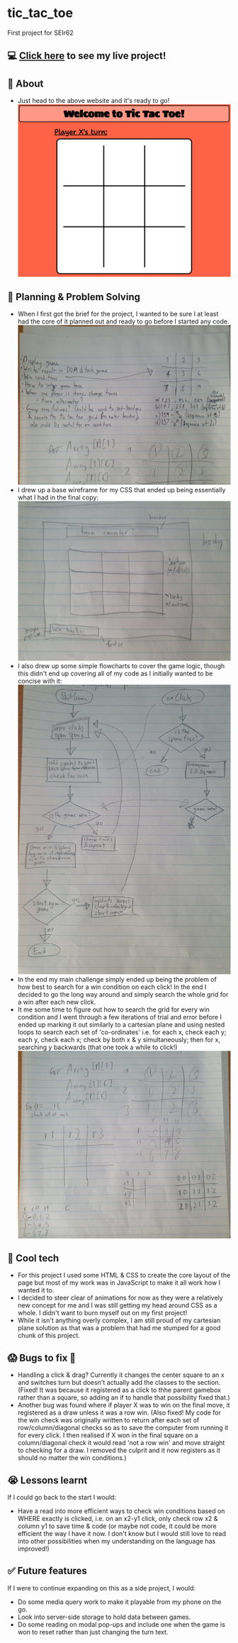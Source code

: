 # tic_tac_toe
First project for SEIr62
## :computer: [Click here](https://kaipeps.github.io/tic_tac_toe/) to see my live project!
## :page_facing_up: About
- Just head to the above website and it's ready to go!
![screenshot](./image_assets/website_screenshot_1.png)
## :pencil: Planning & Problem Solving
- When I first got the brief for the project, I wanted to be sure I at least had the core of it planned out and ready to go before I started any code.
![planning](./image_assets/original_planning.jpg)
- I drew up a base wireframe for my CSS that ended up being essentially what I had in the final copy:
![wireframing](./image_assets/wireframing.jpg)
- I also drew up some simple flowcharts to cover the game logic, though this didn't end up covering all of my code as I initially wanted to be concise with it:
![flowcharting](./image_assets/flowcharting.jpg)
- In the end my main challenge simply ended up being the problem of how best to search for a win condition on each click! In the end I decided to go the long way around and simply search the whole grid for a win after each new click.
- It me some time to figure out how to search the grid for every win condition and I went through a few iterations of trial and error before I ended up marking it out similarly to a cartesian plane and using nested loops to search each set of 'co-ordinates' i.e. for each x, check each y; each y, check each x; check by both x & y simultaneously; then for x, searching y backwards (that one took a while to click!)
![array-trialling](./image_assets/array_trialling.jpg)
## :rocket: Cool tech
- For this project I used some HTML & CSS to create the core layout of the page but most of my work was in JavaScript to make it all work how I wanted it to.
- I decided to steer clear of animations for now as they were a relatively new concept for me and I was still getting my head around CSS as a whole. I didn't want to burn myself out on my first project!
- While it isn't anything overly complex, I am still proud of my cartesian plane solution as that was a problem that had me stumped for a good chunk of this project.
## :scream: Bugs to fix :poop:
- Handling a click & drag? Currently it changes the center square to an x and switches turn but doesn't actually add the classes to the section. (Fixed! It was because it registered as a click to thhe parent gamebox rather than a square, so adding an if to handle that possibility fixed that.)
- Another bug was found where if player X was to win on the final move, it registered as a draw unless it was a row win. (Also fixed! My code for the win check was originally written to return after each set of row/column/diagonal checks so as to save the computer from running it for every click. I then realised if X won in the final square on a column/diagonal check it would read 'not a row win' and move straight to checking for a draw. I removed the culprit and it now registers as it should no matter the win conditions.)
## :sob: Lessons learnt
If I could go back to the start I would:
- Have a read into more efficient ways to check win conditions based on WHERE exactly is clicked, i.e. on an x2-y1 click, only check row x2 & column y1 to save time & code (or maybe not code, it could be more efficient the way I have it now. I don't know but I would still love to read into other possibilities when my understanding on the language has improved!)
## :white_check_mark: Future features
If I were to continue expanding on this as a side project, I would:
- Do some media query work to make it playable from my phone on the go.
- Look into server-side storage to hold data between games.
- Do some reading on modal pop-ups and include one when the game is won to reset rather than just changing the turn text.